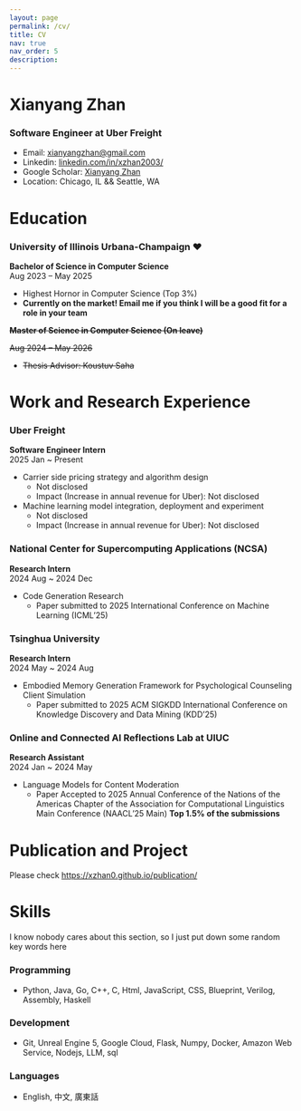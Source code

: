 ```yaml
---
layout: page
permalink: /cv/
title: CV
nav: true
nav_order: 5
description:
---
```

<!-- I have multiple internship experience in Industry for sotfware and AI development and Academia for nlp and hci research. **I am actively seeking ~~SWE/MLE internships and research internship opportunities for summer 2025~~ full-time software engineering jobs starting in May 2025. Contact me (xianyangzhan@gmail.com, zhan39@illinois.edu) if you think I will be a good fit for a role in your team.** -->
<!-- ## Download My CV
You can download my CV in PDF format by clicking the link below:
[Download my CV](../assets/pdf/cv.pdf) -->
# Xianyang Zhan

### Software Engineer at Uber Freight

 - Email: xianyangzhan@gmail.com
 - Linkedin: [linkedin.com/in/xzhan2003/](https://www.linkedin.com/in/xzhan2003/)
 - Google Scholar: [Xianyang Zhan](https://scholar.google.com/citations?user=t7HdaAIAAAAJ&hl=en)
 - Location: Chicago, IL && Seattle, WA

# Education
### University of Illinois Urbana-Champaign ❤️
**Bachelor of Science in Computer Science**  
Aug 2023 – May 2025  
- Highest Hornor in Computer Science (Top 3%) 
- **Currently on the market! Email me if you think I will be a good fit for a role in your team**

**~~Master of Science in Computer Science (On leave)~~** 

~~Aug 2024 – May 2026~~ 
- ~~Thesis Advisor: Koustuv Saha~~


# Work and Research Experience
### Uber Freight
**Software Engineer Intern**  
2025 Jan ~ Present
 - Carrier side pricing strategy and algorithm design
   - Not disclosed
   - Impact (Increase in annual revenue for Uber): Not disclosed
 - Machine learning model integration, deployment and experiment
   - Not disclosed
   - Impact (Increase in annual revenue for Uber): Not disclosed

### National Center for Supercomputing Applications (NCSA)
**Research Intern**  
2024 Aug ~ 2024 Dec
 - Code Generation Research
   - Paper submitted to 2025 International Conference on Machine Learning (ICML’25)

### Tsinghua University
**Research Intern**  
2024 May ~ 2024 Aug
 - Embodied Memory Generation Framework for Psychological Counseling Client Simulation
   - Paper submitted to 2025 ACM SIGKDD International Conference on Knowledge Discovery and Data Mining (KDD’25)

### Online and Connected AI Reflections Lab at UIUC 
**Research Assistant**  
2024 Jan ~ 2024 May
 - Language Models for Content Moderation
    - Paper Accepted to 2025 Annual Conference of the Nations of the Americas Chapter of the Association for Computational Linguistics Main Conference (NAACL’25 Main) **Top 1.5% of the submissions**


# Publication and Project
Please check https://xzhan0.github.io/publication/

# Skills
I know nobody cares about this section, so I just put down some random key words here
### Programming
- Python, Java, Go, C++, C, Html, JavaScript, CSS, Blueprint, Verilog, Assembly, Haskell

### Development

- Git, Unreal Engine 5, Google Cloud, Flask, Numpy, Docker, Amazon Web Service, Nodejs, LLM, sql

### Languages

- English, 中文, 廣東話